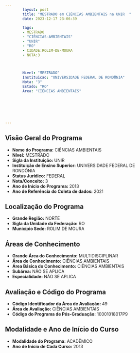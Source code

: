 ```yaml
---
        layout: post
        title: "MESTRADO em CIÊNCIAS AMBIENTAIS na UNIR  "
        date: 2023-12-17 23:06:39
     
        tags:
        - MESTRADO
        - "CIÊNCIAS-AMBIENTAIS"
        - "UNIR"
        - "RO"
        - CIDADE:ROLIM-DE-MOURA
        - NOTA:3
        
       

        Nivel: "MESTRADO"
        Instituicao: "UNIVERSIDADE FEDERAL DE RONDÔNIA"
        Nota: "3"
        Estado: "RO"
        Area: "CIÊNCIAS AMBIENTAIS"
        
        
        
        
        
        
---
```

## Visão Geral do Programa
- **Nome do Programa:** CIÊNCIAS AMBIENTAIS
- **Nível:** MESTRADO
- **Sigla da Instituição:** UNIR
- **Instituição de Ensino Superior:** UNIVERSIDADE FEDERAL DE RONDÔNIA
- **Status Jurídico:** FEDERAL
- **Nota/Conceito:** 3
- **Ano de Início do Programa:** 2013
- **Ano de Referência do Coleta de dados:** 2021

## Localização do Programa
- **Grande Região:** NORTE
- **Sigla da Unidade da Federação:** RO
- **Município Sede:** ROLIM DE MOURA

## Áreas de Conhecimento
- **Grande Área do Conhecimento:** MULTIDISCIPLINAR
- **Área de Conhecimento:** CIÊNCIAS AMBIENTAIS
- **Área Básica do Conhecimento:** CIÊNCIAS AMBIENTAIS
- **Subárea:** NÃO SE APLICA
- **Especialidade:** NÃO SE APLICA

## Avaliação e Código do Programa
- **Código Identificador da Área de Avaliação:** 49
- **Área de Avaliação:** CIÊNCIAS AMBIENTAIS
- **Código do Programa de Pós-Graduação:** 10001018017P9


## Modalidade e Ano de Início do Curso
- **Modalidade do Programa:** ACADÊMICO
- **Ano de Início de Cada Curso:** 2013
